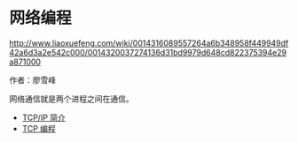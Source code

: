 # 网络编程

http://www.liaoxuefeng.com/wiki/0014316089557264a6b348958f449949df42a6d3a2e542c000/0014320037274136d31bd9979d648cd822375394e29a871000

作者：廖雪峰

网络通信就是两个进程之间在通信。

* [TCP/IP 简介](./tcp-ip-intro.md)
* [TCP 编程](./tcp-programming.md)
